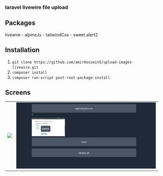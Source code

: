 ### laravel livewire file upload

## Packages

livewire - alpineJs - tailwindCss - sweet alert2


## Installation

1. ```git clone https://github.com/amirHossein5/upload-images-livewire.git```
2. ```composer install```
3. ```composer run-script post-root-package-install```

## Screens

|                                              |                                               |
|----------------------------------------------|-----------------------------------------------|
| <img src="screens/upload-image-1.png" />     |   <img src="screens/upload-image-2.png" />    |
